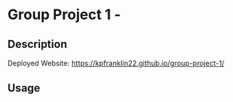 # Group Project 1 -

## Description

Deployed Website: https://kpfranklin22.github.io/group-project-1/

## Usage
